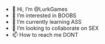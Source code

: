 - 👋 Hi, I’m @LurkGames
- 👀 I’m interested in BOOBS
- 🌱 I’m currently learning ASS
- 💞️ I’m looking to collaborate on SEX
- 📫 How to reach me DONT

<!---
LurkGames/LurkGames is a ✨ special ✨ repository because its `README.md` (this file) appears on your GitHub profile.
You can click the Preview link to take a look at your changes.
--->
